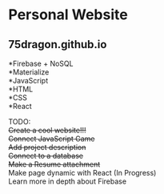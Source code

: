# Personal Website  

## 75dragon.github.io  
*Firebase + NoSQL  
*Materialize  
*JavaScript  
*HTML  
*CSS  
*React

TODO:  
~~Create a cool website!!!~~  
~~Connect JavaScript Game~~  
~~Add project description~~  
~~Connect to a database~~  
~~Make a Resume attachment~~  
Make page dynamic with React (In Progress)  
Learn more in depth about Firebase
